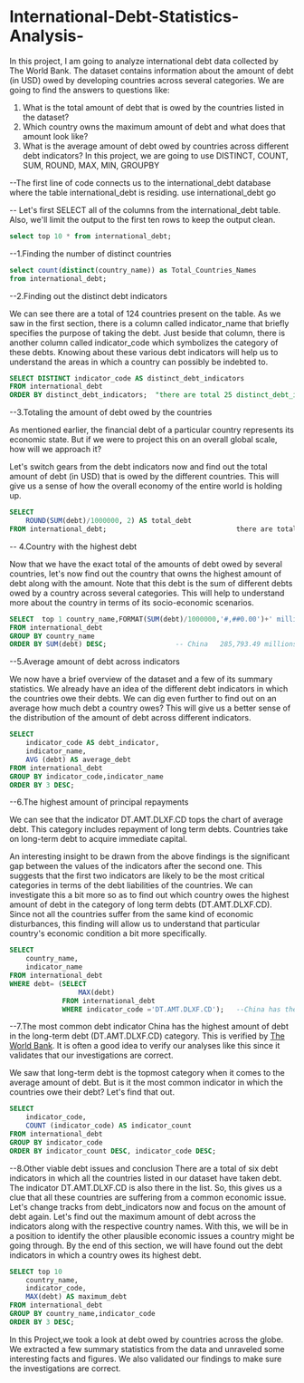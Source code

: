 # International-Debt-Statistics-Analysis-
In this project, I am going to analyze international debt data collected by The World Bank. The dataset contains information about the amount of debt (in USD) owed by developing countries across several categories. We are going to find the answers to questions like:
1) What is the total amount of debt that is owed by the countries listed in the dataset? 
2) Which country owns the maximum amount of debt and what does that amount look like? 
3) What is the average amount of debt owed by countries across different debt indicators?
In this project, we are going to use DISTINCT, COUNT, SUM, ROUND, MAX, MIN, GROUPBY 

--The first line of code connects us to the international_debt database where the table international_debt is residing. 
use international_debt
go

-- Let's first SELECT all of the columns from the international_debt table. Also, we'll limit the output to the first ten rows to keep the output clean.
```sql
select top 10 * from international_debt;
```
--1.Finding the number of distinct countries
```sql
select count(distinct(country_name)) as Total_Countries_Names
from international_debt;
```
--2.Finding out the distinct debt indicators

We can see there are a total of 124 countries present on the table. As we saw in the first section, there is a column called indicator_name that briefly specifies 
the purpose of taking the debt. Just beside that column, there is another column called indicator_code which symbolizes the category of these debts. Knowing about 
these various debt indicators will help us to understand the areas in which a country can possibly be indebted to.
```sql
SELECT DISTINCT indicator_code AS distinct_debt_indicators
FROM international_debt
ORDER BY distinct_debt_indicators;  "there are total 25 distinct_debt_indicators"
```

--3.Totaling the amount of debt owed by the countries

As mentioned earlier, the financial debt of a particular country represents its economic state. But if we were to project this on an overall global scale, how will we approach it?

Let's switch gears from the debt indicators now and find out the total amount of debt (in USD) that is owed by the different countries. 
This will give us a sense of how the overall economy of the entire world is holding up.

```sql
SELECT 
    ROUND(SUM(debt)/1000000, 2) AS total_debt
FROM international_debt;                                there are total_debt is 3079734.49(in USD)
```
-- 4.Country with the highest debt 

Now that we have the exact total of the amounts of debt owed by several countries, let's now find out the country that owns the highest amount of debt along with the amount. 
Note that this debt is the sum of different debts owed by a country across several categories. 
This will help to understand more about the country in terms of its socio-economic scenarios.
```sql
SELECT  top 1 country_name,FORMAT(SUM(debt)/1000000,'#,##0.00')+' millions' AS [HIGHEST DEBT]
FROM international_debt
GROUP BY country_name
ORDER BY SUM(debt) DESC;                 -- China	285,793.49 millions(in USD) highest debt
```
--5.Average amount of debt across indicators

We now have a brief overview of the dataset and a few of its summary statistics. 
We already have an idea of the different debt indicators in which the countries owe their debts. We can dig even further to find out on an average how much debt a country owes? 
This will give us a better sense of the distribution of the amount of debt across different indicators.
```sql
SELECT 
    indicator_code AS debt_indicator,
    indicator_name,
    AVG (debt) AS average_debt
FROM international_debt
GROUP BY indicator_code,indicator_name
ORDER BY 3 DESC;
```
--6.The highest amount of principal repayments

We can see that the indicator DT.AMT.DLXF.CD tops the chart of average debt. This category includes repayment of long term debts. Countries take on long-term debt to acquire immediate capital.

An interesting insight to be drawn from the above findings is the significant gap between the values of the indicators after the second one. This suggests that the first two indicators are likely to be the most critical categories in terms of the debt liabilities of the countries.
We can investigate this a bit more so as to find out which country owes the highest amount of debt in the category of long term debts (DT.AMT.DLXF.CD). Since not all the countries suffer from the same kind of economic disturbances, this finding will allow us to understand that particular country's economic condition a bit more specifically.
```sql
SELECT 
    country_name, 
    indicator_name
FROM international_debt
WHERE debt= (SELECT 
                 MAX(debt)
             FROM international_debt
             WHERE indicator_code ='DT.AMT.DLXF.CD');   --China has the highest amount of debt in the long-term debt (DT.AMT.DLXF.CD) category.
```
--7.The most common debt indicator
China has the highest amount of debt in the long-term debt (DT.AMT.DLXF.CD) category. This is verified by [The World Bank](https://data.worldbank.org/indicator/DT.AMT.DLXF.CD?end=2018&most_recent_value_desc=true). It is often a good idea to verify our analyses like this since it validates that our investigations are correct.

We saw that long-term debt is the topmost category when it comes to the average amount of debt. But is it the most common indicator in which the countries owe their debt? Let's find that out.

```sql
SELECT 
    indicator_code,
    COUNT (indicator_code) AS indicator_count
FROM international_debt
GROUP BY indicator_code
ORDER BY indicator_count DESC, indicator_code DESC;
```
--8.Other viable debt issues and conclusion
There are a total of six debt indicators in which all the countries listed in our dataset have taken debt. The indicator DT.AMT.DLXF.CD is also there in the list. So, this gives us a clue that all these countries are suffering from a common economic issue.
Let's change tracks from debt_indicators now and focus on the amount of debt again. Let's find out the maximum amount of debt across the indicators along with the respective country names. With this, we will be in a position to identify the other plausible economic issues a country might be going through. By the end of this section, we will have found out the debt indicators in which a country owes its highest debt.
```sql
SELECT top 10
    country_name, 
    indicator_code, 
    MAX(debt) AS maximum_debt
FROM international_debt
GROUP BY country_name,indicator_code
ORDER BY 3 DESC;
```

In this Project,we took a look at debt owed by countries across the globe. We extracted a few summary statistics from the data and unraveled some interesting facts and figures. We also validated our findings to make sure the investigations are correct.
